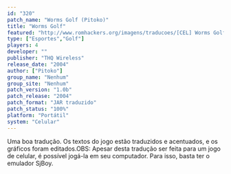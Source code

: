 ```yaml
---
id: "320"
patch_name: "Worms Golf (Pitoko)"
title: "Worms Golf"
featured: "http://www.romhackers.org/imagens/traducoes/[CEL] Worms Golf - Pitoko - 1.png"
type: ["Esportes","Golf"]
players: 4
developer: ""
publisher: "THQ Wireless"
release_date: "2004"
author: ["Pitoko"]
group_name: "Nenhum"
group_site: "Nenhum"
patch_version: "1.0b"
patch_release: "2004"
patch_format: "JAR traduzido"
patch_status: "100%"
platform: "Portátil"
system: "Celular"
---
```


Uma boa tradução. Os textos do jogo estão traduzidos e acentuados, e os gráficos foram editados.OBS: Apesar desta tradução ser feita para um jogo de celular, é possível jogá-la em seu computador. Para isso, basta ter o emulador SjBoy.